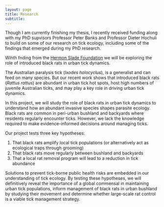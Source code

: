```yaml
---
layout: page
title: Research
subtitle: 
---
```

Though I am currently finishing my thesis, I recently received funding along with my PhD supvisors Professor Peter Banks and Professor Dieter Hochuli to build on some of our research on tick ecology, including some of the findings that emerged during my PhD research.

Wihth fnding from the [Hermon Slade Foundation](http://www.hermonslade.org.au/) we will be exploring the role of introduced black rats in urban tick dynamics.

The Australian paralysis tick (_Ixodes holocyclus_), is a generalist and can feed on many species. But our recent work shows that introduced black rats (_Rattus rattus_) are abundant in urban tick hot spots, host high numbers of juvenile Australian ticks, and may play a key role in driving urban tick dynamics.

In this project, we will study the role of black rats in urban tick dynamics to understand how an abundant invasive species shapes parasite ecology. Black rats are common in peri-urban bushland and backyards where residents regularly encounter ticks. However, we lack the knowledge required to make evidence-informed decisions around managing ticks.

Our project tests three key hypotheses:
1) That black rats amplify local tick populations (or alternatively act as ecological traps through grooming) 
2) That black rats move regularly between bushland and backyards
3) That a local rat removal program will lead to a reduction in tick abundance

Solutions to prevent tick-borne public health risks are embedded in our understanding of tick ecology. By testing these hypotheses, we will definitively reveal the importance of a global commensal in maintaining urban tick populations, inform management of black rats in urban bushland by studying their movement and determine whether large-scale rat control is a viable tick management strategy. 

